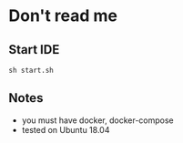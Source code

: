 # Don't read me


## Start IDE

```
sh start.sh
```

## Notes
- you must have docker, docker-compose
- tested on Ubuntu 18.04